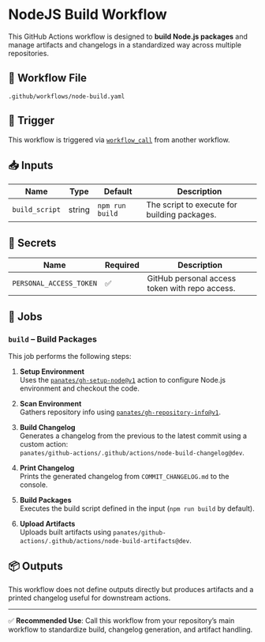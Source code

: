 # NodeJS Build Workflow

This GitHub Actions workflow is designed to **build Node.js packages** and manage artifacts and changelogs in a
standardized way across multiple repositories.

## 📄 Workflow File

`.github/workflows/node-build.yaml`

## 🚀 Trigger

This workflow is triggered via [`workflow_call`](https://docs.github.com/en/actions/using-workflows/reusing-workflows)
from another workflow.

## 📥 Inputs

| Name           | Type   | Default         | Description                                  |
|----------------|--------|-----------------|----------------------------------------------|
| `build_script` | string | `npm run build` | The script to execute for building packages. |

## 🔐 Secrets

| Name                    | Required | Description                                    |
|-------------------------|----------|------------------------------------------------|
| `PERSONAL_ACCESS_TOKEN` | ✅        | GitHub personal access token with repo access. |

## 🧱 Jobs

### `build` – Build Packages

This job performs the following steps:

1. **Setup Environment**  
   Uses the [`panates/gh-setup-node@v1`](https://github.com/panates/gh-setup-node) action to configure Node.js
   environment and checkout the code.

2. **Scan Environment**  
   Gathers repository info using [`panates/gh-repository-info@v1`](https://github.com/panates/gh-repository-info).

3. **Build Changelog**  
   Generates a changelog from the previous to the latest commit using a custom action:  
   `panates/github-actions/.github/actions/node-build-changelog@dev`.

4. **Print Changelog**  
   Prints the generated changelog from `COMMIT_CHANGELOG.md` to the console.

5. **Build Packages**  
   Executes the build script defined in the input (`npm run build` by default).

6. **Upload Artifacts**  
   Uploads built artifacts using `panates/github-actions/.github/actions/node-build-artifacts@dev`.

## 📦 Outputs

This workflow does not define outputs directly but produces artifacts and a printed changelog useful for downstream
actions.

---

✅ **Recommended Use**: Call this workflow from your repository’s main workflow to standardize build, changelog
generation, and artifact handling.
